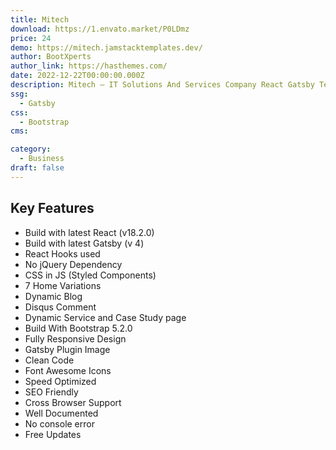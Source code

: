 ```yaml
---
title: Mitech
download: https://1.envato.market/P0LDmz
price: 24
demo: https://mitech.jamstacktemplates.dev/
author: BootXperts
author_link: https://hasthemes.com/
date: 2022-12-22T00:00:00.000Z
description: Mitech – IT Solutions And Services Company React Gatsby Template is a super-smooth and creative Website design.
ssg:
  - Gatsby
css:
  - Bootstrap
cms:

category:
  - Business
draft: false
---
```


## Key Features

- Build with latest React (v18.2.0)
- Build with latest Gatsby (v 4)
- React Hooks used
- No jQuery Dependency
- CSS in JS (Styled Components)
- 7 Home Variations
- Dynamic Blog
- Disqus Comment
- Dynamic Service and Case Study page
- Build With Bootstrap 5.2.0
- Fully Responsive Design
- Gatsby Plugin Image
- Clean Code
- Font Awesome Icons
- Speed Optimized
- SEO Friendly
- Cross Browser Support
- Well Documented
- No console error
- Free Updates
